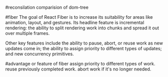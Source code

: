 #reconsilation 
comparision of dom-tree

#fiber
The goal of React Fiber is to increase its suitability for areas like animation, layout, and gestures. Its headline feature is incremental rendering: the ability to split rendering work into chunks and spread it out over multiple frames.

Other key features include the ability to pause, abort, or reuse work as new updates come in; the ability to assign priority to different types of updates; and new concurrency primitives.

#advantage or feature of fiber
assign priority to different types of work.
reuse previously completed work.
abort work if it's no longer needed.